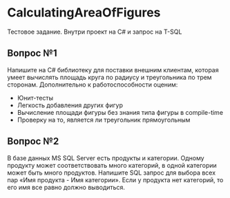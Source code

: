 # CalculatingAreaOfFigures
Тестовое задание. Внутри проект на C# и запрос на T-SQL 

## Вопрос №1
Напишите на С# библиотеку для поставки внешним клиентам, которая умеет вычислять площадь круга по радиусу и треугольника по трем сторонам. Дополнительно к работоспособности оценим:
- ﻿﻿Юнит-тесты
- Легкость добавления других фигур
- Вычисление площади фигуры без знания типа фигуры в compile-ti﻿﻿me
- Проверку на то, является ли треугольник прямоугольным

## Вопрос №2
В базе данных MS SQL Server есть продукты и категории. Одному продукту может соответствовать много категорий, в одной категории может быть много продуктов. Напишите SQL запрос для выбора всех пар «Имя продукта - Имя категории». Если у продукта нет категорий, то его имя все равно должно выводиться.

